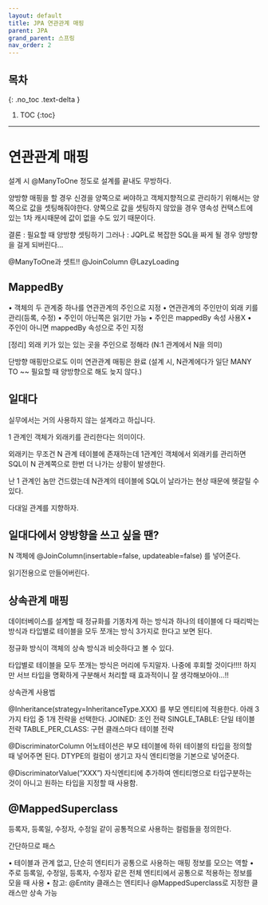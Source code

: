 ```yaml
---
layout: default
title: JPA 연관관계 매핑
parent: JPA
grand_parent: 스프링
nav_order: 2
---
```


## 목차
{: .no_toc .text-delta }

1. TOC
{:toc}

---

# 연관관계 매핑

설계 시 @ManyToOne 정도로 설계를 끝내도 무방하다.

양방향 매핑을 할 경우 신경을 양쪽으로 써야하고 객체지향적으로 관리하기 위해서는 양쪽으로 값을 셋팅해줘야한다.
양쪽으로 값을 셋팅하지 않았을 경우 영속성 컨택스트에 있는 1차 캐시때문에 값이 없을 수도 있기 때문이다.

결론 : 필요할 때 양방향 셋팅하기 
그러나 : JQPL로 복잡한 SQL을 짜게 될 경우 양방향을 걸게 되버린다...

@ManyToOne과 셋트!!
@JoinColumn
@LazyLoading

## MappedBy

• 객체의 두 관계중 하나를 연관관계의 주인으로 지정 
• 연관관계의 주인만이 외래 키를 관리(등록, 수정) 
• 주인이 아닌쪽은 읽기만 가능 
• 주인은 mappedBy 속성 사용X 
• 주인이 아니면 mappedBy 속성으로 주인 지정

[정리] 
외래 키가 있는 있는 곳을 주인으로 정해라 (N:1 관계에서 N을 의미)
 
단방향 매핑만으로도 이미 연관관계 매핑은 완료 (설계 시, N관계에다가 일단 MANY TO ~~ 필요할 때 양방향으로 해도 늦지 않다.) 

## 일대다 

실무에서는 거의 사용하지 않는 설계라고 하십니다.

1 관계인 객체가 외래키를 관리한다는 의미이다. 

외래키는 무조건 N 관계 테이블에 존재하는데 1관계인 객체에서 외래키를 관리하면 SQL이 N 관계쪽으로 한번 더 나가는 상황이 발생한다.

난 1 관계인 놈만 건드렸는데 N관계의 테이블에 SQL이 날라가는 현상 때문에 헷갈릴 수 있다. 

다대일 관계를 지향하자.

## 일대다에서 양방향을 쓰고 싶을 땐?

N 객체에 @JoinColumn(insertable=false, updateable=false) 를 넣어준다. 

읽기전용으로 만들어버린다.

## 상속관계 매핑

데이터베이스를 설계할 때 정규화를 기똥차게 하는 방식과 하나의 테이블에 다 때리박는 방식과 타입별로 테이블을 모두 쪼개는 방식 3가지로 한다고 보면 된다.

정규화 방식이 객체의 상속 방식과 비슷하다고 볼 수 있다. 

타입별로 테이블을 모두 쪼개는 방식은 머리에 두지말자. 나중에 후회할 것이다!!!!
하지만 서브 타입을 명확하게 구분해서 처리할 때 효과적이니 잘 생각해보아야...!!


상속관계 사용법

@Inheritance(strategy=InheritanceType.XXX)  를 부모 엔티티에 적용한다. 아래 3가지 타입 중 1개 전략을 선택한다.
JOINED: 조인 전략
SINGLE_TABLE: 단일 테이블 전략
TABLE_PER_CLASS: 구현 클래스마다 테이블 전략

@DiscriminatorColumn 어노테이션은 부모 테이블에 하위 테이블의 타입을 정의할 때 넣어주면 된다.  DTYPE의 컬럼이 생기고 자식 엔티티명을 기본으로 넣어준다.

@DiscriminatorValue(“XXX”) 자식엔티티에 추가하여 엔티티명으로 타입구분하는 것이 아니고 원하는 타입을 지정할 때 사용함.


## @MappedSuperclass

등록자, 등록일, 수정자, 수정일 같이 공통적으로 사용하는 컬럼들을 정의한다. 

간단하므로 패스

• 테이블과 관계 없고, 단순히 엔티티가 공통으로 사용하는 매핑 정보를 모으는 역할 
• 주로 등록일, 수정일, 등록자, 수정자 같은 전체 엔티티에서 공통으로 적용하는 정보를 모을 때 사용 
• 참고: @Entity 클래스는 엔티티나 @MappedSuperclass로 지정한 클래스만 상속 가능

